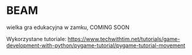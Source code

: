 # BEAM
wielka gra edukacyjna w zamku, COMING SOON

Wykorzystane tutoriale:
https://www.techwithtim.net/tutorials/game-development-with-python/pygame-tutorial/pygame-tutorial-movement

